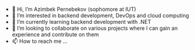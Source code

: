 - 👋 Hi, I’m Azimbek Pernebekov (sophomore at IUT)
- 👀 I’m interested in backend development, DevOps and cloud computing
- 🌱 I’m currently learning backend development with .NET
- 💞️ I’m looking to collaborate on various projects where I can gain an experience and contribute on them
- 📫 How to reach me ...

<!---
Azimbek-P/Azimbek-P is a ✨ special ✨ repository because its `README.md` (this file) appears on your GitHub profile.
You can click the Preview link to take a look at your changes.
--->
